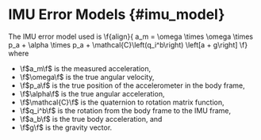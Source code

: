 IMU Error Models {#imu_model}
============

The IMU error model used is
\f{align}{
    a_m =
    \omega \times \omega \times p_a +
    \alpha \times p_a +
    \mathcal{C}\left(q_i^b\right)
    \left[a + g\right]
\f}
where
- \f$a_m\f$            is the measured acceleration,
- \f$\omega\f$         is the true angular velocity,
- \f$p_a\f$            is the true position of the accelerometer in the body frame,
- \f$\alpha\f$         is the true angular acceleration,
- \f$\mathcal{C}\f$    is the quaternion to rotation matrix function,
- \f$q_i^b\f$          is the rotation from the body frame to the IMU frame,
- \f$a_b\f$            is the true body acceleration, and
- \f$g\f$              is the gravity vector.
